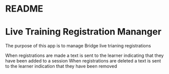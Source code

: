 # README

# Live Training Registration Mananger
The purpose of this app is to manage Bridge live trianing registrations

When registrations are made a text is sent to the learner indicating that they have been added to a session
When registrations are deleted a text is sent to the learner indication that they have been removed


